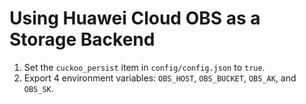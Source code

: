 # Using Huawei Cloud OBS as a Storage Backend

1. Set the `cuckoo_persist` item in `config/config.json` to `true`.
2. Export 4 environment variables: `OBS_HOST`, `OBS_BUCKET`, `OBS_AK`, and `OBS_SK`.